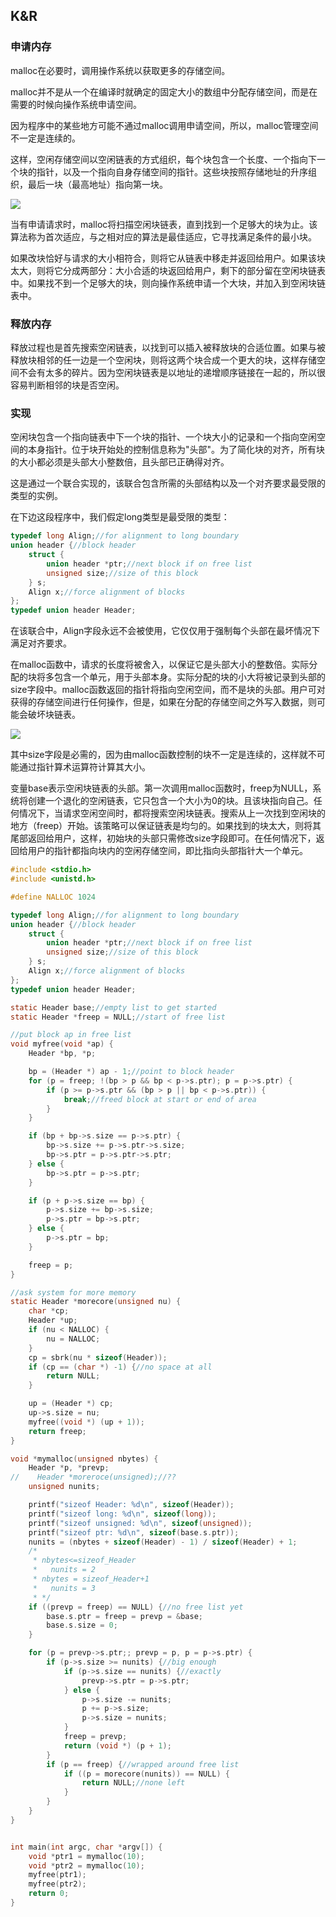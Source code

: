 ## K&R

### 申请内存

malloc在必要时，调用操作系统以获取更多的存储空间。

malloc并不是从一个在编译时就确定的固定大小的数组中分配存储空间，而是在需要的时候向操作系统申请空间。

因为程序中的某些地方可能不通过malloc调用申请空间，所以，malloc管理空间不一定是连续的。

这样，空闲存储空间以空闲链表的方式组织，每个块包含一个长度、一个指向下一个块的指针，以及一个指向自身存储空间的指针。这些块按照存储地址的升序组织，最后一块（最高地址）指向第一块。

![](/static/images/2006/p033.png)

当有申请请求时，malloc将扫描空闲块链表，直到找到一个足够大的块为止。该算法称为首次适应，与之相对应的算法是最佳适应，它寻找满足条件的最小块。

如果改块恰好与请求的大小相符合，则将它从链表中移走并返回给用户。如果该块太大，则将它分成两部分：大小合适的块返回给用户，剩下的部分留在空闲块链表中。如果找不到一个足够大的块，则向操作系统申请一个大块，并加入到空闲块链表中。

### 释放内存

释放过程也是首先搜索空闲链表，以找到可以插入被释放块的合适位置。如果与被释放块相邻的任一边是一个空闲块，则将这两个块合成一个更大的块，这样存储空间不会有太多的碎片。因为空闲块链表是以地址的递增顺序链接在一起的，所以很容易判断相邻的块是否空闲。

### 实现

空闲块包含一个指向链表中下一个块的指针、一个块大小的记录和一个指向空闲空间的本身指针。位于块开始处的控制信息称为"头部"。为了简化块的对齐，所有块的大小都必须是头部大小整数倍，且头部已正确得对齐。

这是通过一个联合实现的，该联合包含所需的头部结构以及一个对齐要求最受限的类型的实例。

在下边这段程序中，我们假定long类型是最受限的类型：

```c
typedef long Align;//for alignment to long boundary
union header {//block header
    struct {
        union header *ptr;//next block if on free list
        unsigned size;//size of this block
    } s;
    Align x;//force alignment of blocks
};
typedef union header Header;
```

在该联合中，Align字段永远不会被使用，它仅仅用于强制每个头部在最坏情况下满足对齐要求。

在malloc函数中，请求的长度将被舍入，以保证它是头部大小的整数倍。实际分配的块将多包含一个单元，用于头部本身。实际分配的块的小大将被记录到头部的size字段中。malloc函数返回的指针将指向空闲空间，而不是块的头部。用户可对获得的存储空间进行任何操作，但是，如果在分配的存储空间之外写入数据，则可能会破坏块链表。

![](/static/images/2006/p035.png)

其中size字段是必需的，因为由malloc函数控制的块不一定是连续的，这样就不可能通过指针算术运算符计算其大小。

变量base表示空闲块链表的头部。第一次调用malloc函数时，freep为NULL，系统将创建一个退化的空闲链表，它只包含一个大小为0的块。且该块指向自己。任何情况下，当请求空闲空间时，都将搜索空闲块链表。搜索从上一次找到空闲块的地方（freep）开始。该策略可以保证链表是均匀的。如果找到的块太大，则将其尾部返回给用户，这样，初始块的头部只需修改size字段即可。在任何情况下，返回给用户的指针都指向块内的空闲存储空间，即比指向头部指针大一个单元。

```c
#include <stdio.h>
#include <unistd.h>

#define NALLOC 1024

typedef long Align;//for alignment to long boundary
union header {//block header
    struct {
        union header *ptr;//next block if on free list
        unsigned size;//size of this block
    } s;
    Align x;//force alignment of blocks
};
typedef union header Header;

static Header base;//empty list to get started
static Header *freep = NULL;//start of free list

//put block ap in free list
void myfree(void *ap) {
    Header *bp, *p;

    bp = (Header *) ap - 1;//point to block header
    for (p = freep; !(bp > p && bp < p->s.ptr); p = p->s.ptr) {
        if (p >= p->s.ptr && (bp > p || bp < p->s.ptr)) {
            break;//freed block at start or end of area
        }
    }

    if (bp + bp->s.size == p->s.ptr) {
        bp->s.size += p->s.ptr->s.size;
        bp->s.ptr = p->s.ptr->s.ptr;
    } else {
        bp->s.ptr = p->s.ptr;
    }

    if (p + p->s.size == bp) {
        p->s.size += bp->s.size;
        p->s.ptr = bp->s.ptr;
    } else {
        p->s.ptr = bp;
    }

    freep = p;
}

//ask system for more memory
static Header *morecore(unsigned nu) {
    char *cp;
    Header *up;
    if (nu < NALLOC) {
        nu = NALLOC;
    }
    cp = sbrk(nu * sizeof(Header));
    if (cp == (char *) -1) {//no space at all
        return NULL;
    }

    up = (Header *) cp;
    up->s.size = nu;
    myfree((void *) (up + 1));
    return freep;
}

void *mymalloc(unsigned nbytes) {
    Header *p, *prevp;
//    Header *moreroce(unsigned);//??
    unsigned nunits;

    printf("sizeof Header: %d\n", sizeof(Header));
    printf("sizeof long: %d\n", sizeof(long));
    printf("sizeof unsigned: %d\n", sizeof(unsigned));
    printf("sizeof ptr: %d\n", sizeof(base.s.ptr));
    nunits = (nbytes + sizeof(Header) - 1) / sizeof(Header) + 1;
    /*
     * nbytes<=sizeof_Header
     *   nunits = 2
     * nbytes = sizeof_Header+1
     *   nunits = 3
     * */
    if ((prevp = freep) == NULL) {//no free list yet
        base.s.ptr = freep = prevp = &base;
        base.s.size = 0;
    }

    for (p = prevp->s.ptr;; prevp = p, p = p->s.ptr) {
        if (p->s.size >= nunits) {//big enough
            if (p->s.size == nunits) {//exactly
                prevp->s.ptr = p->s.ptr;
            } else {
                p->s.size -= nunits;
                p += p->s.size;
                p->s.size = nunits;
            }
            freep = prevp;
            return (void *) (p + 1);
        }
        if (p == freep) {//wrapped around free list
            if ((p = morecore(nunits)) == NULL) {
                return NULL;//none left
            }
        }
    }
}


int main(int argc, char *argv[]) {
    void *ptr1 = mymalloc(10);
    void *ptr2 = mymalloc(10);
    myfree(ptr1);
    myfree(ptr2);
    return 0;
}
```
